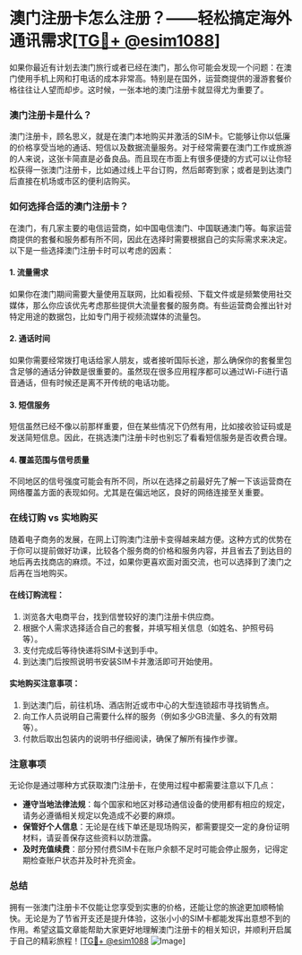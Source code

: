 # 澳门注册卡怎么注册？——轻松搞定海外通讯需求[[TG💪+ @esim1088](https://t.me/s/esim1088)]

如果你最近有计划去澳门旅行或者已经在澳门，那么你可能会发现一个问题：在澳门使用手机上网和打电话的成本非常高。特别是在国外，运营商提供的漫游套餐价格往往让人望而却步。这时候，一张本地的澳门注册卡就显得尤为重要了。

### 澳门注册卡是什么？

澳门注册卡，顾名思义，就是在澳门本地购买并激活的SIM卡。它能够让你以低廉的价格享受当地的通话、短信以及数据流量服务。对于经常需要在澳门工作或旅游的人来说，这张卡简直是必备良品。而且现在市面上有很多便捷的方式可以让你轻松获得一张澳门注册卡，比如通过线上平台订购，然后邮寄到家；或者是到达澳门后直接在机场或市区的便利店购买。

### 如何选择合适的澳门注册卡？

在澳门，有几家主要的电信运营商，如中国电信澳门、中国联通澳门等。每家运营商提供的套餐和服务都有所不同，因此在选择时需要根据自己的实际需求来决定。以下是一些选择澳门注册卡时可以考虑的因素：

#### 1. **流量需求**
   如果你在澳门期间需要大量使用互联网，比如看视频、下载文件或是频繁使用社交媒体，那么你应该优先考虑那些提供大流量套餐的服务商。有些运营商会推出针对特定用途的数据包，比如专门用于视频流媒体的流量包。

#### 2. **通话时间**
   如果你需要经常拨打电话给家人朋友，或者接听国际长途，那么确保你的套餐里包含足够的通话分钟数是很重要的。虽然现在很多应用程序都可以通过Wi-Fi进行语音通话，但有时候还是离不开传统的电话功能。

#### 3. **短信服务**
   短信虽然已经不像以前那样重要，但在某些情况下仍然有用，比如接收验证码或是发送简短信息。因此，在挑选澳门注册卡时也别忘了看看短信服务是否收费合理。

#### 4. **覆盖范围与信号质量**
   不同地区的信号强度可能会有所不同，所以在选择之前最好先了解一下该运营商在网络覆盖方面的表现如何。尤其是在偏远地区，良好的网络连接至关重要。

### 在线订购 vs 实地购买

随着电子商务的发展，在网上订购澳门注册卡变得越来越方便。这种方式的优势在于你可以提前做好功课，比较各个服务商的价格和服务内容，并且省去了到达目的地后再去找商店的麻烦。不过，如果你更喜欢面对面交流，也可以选择到了澳门之后再在当地购买。

#### 在线订购流程：
1. 浏览各大电商平台，找到信誉较好的澳门注册卡供应商。
2. 根据个人需求选择适合自己的套餐，并填写相关信息（如姓名、护照号码等）。
3. 支付完成后等待快递将SIM卡送到手中。
4. 到达澳门后按照说明书安装SIM卡并激活即可开始使用。

#### 实地购买注意事项：
1. 到达澳门后，前往机场、酒店附近或市中心的大型连锁超市寻找销售点。
2. 向工作人员说明自己需要什么样的服务（例如多少GB流量、多久的有效期等）。
3. 付款后取出包装内的说明书仔细阅读，确保了解所有操作步骤。

### 注意事项

无论你是通过哪种方式获取澳门注册卡，在使用过程中都需要注意以下几点：

- **遵守当地法律法规**：每个国家和地区对移动通信设备的使用都有相应的规定，请务必遵循相关规定以免造成不必要的麻烦。
- **保管好个人信息**：无论是在线下单还是现场购买，都需要提交一定的身份证明材料，请妥善保存这些资料以防泄露。
- **及时充值续费**：部分预付费SIM卡在账户余额不足时可能会停止服务，记得定期检查账户状态并及时补充资金。

### 总结

拥有一张澳门注册卡不仅能让您享受到实惠的价格，还能让您的旅途更加顺畅愉快。无论是为了节省开支还是提升体验，这张小小的SIM卡都能发挥出意想不到的作用。希望这篇文章能帮助大家更好地理解澳门注册卡的相关知识，并顺利开启属于自己的精彩旅程！[[TG💪+ @esim1088](https://t.me/s/esim1088) ![Image](https://i.postimg.cc/4NQfJmqS/Snipaste-2025-05-13-00-14-12.png)]